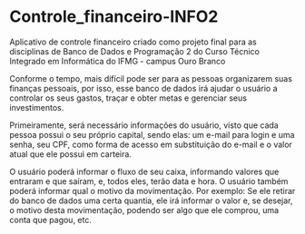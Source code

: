 # Controle_financeiro-INFO2
Aplicativo de controle financeiro criado como projeto final para as disciplinas de Banco de Dados e Programação 2 do Curso Técnico Integrado em Informática do IFMG - campus Ouro Branco

  Conforme o tempo, mais difícil pode ser para as pessoas organizarem suas finanças pessoais, por isso, esse banco de dados irá ajudar o usuário a controlar os seus gastos, traçar e obter metas e gerenciar seus investimentos.
  
  Primeiramente, será necessário informações do usuário, visto que cada pessoa possui o seu próprio capital, sendo elas: um e-mail para login e uma senha, seu CPF, como forma de acesso em substituição do e-mail e o valor atual que ele possui em carteira.
  
  O usuário poderá informar o fluxo de seu caixa, informando valores que entraram e que saíram, e, todos eles, terão data e hora. O usuário também poderá informar qual o motivo da movimentação. Por exemplo: Se ele retirar do banco de dados uma certa quantia, ele irá informar o valor e, se desejar, o motivo desta movimentação, podendo ser algo que ele comprou, uma conta que pagou, etc.  
  
 
